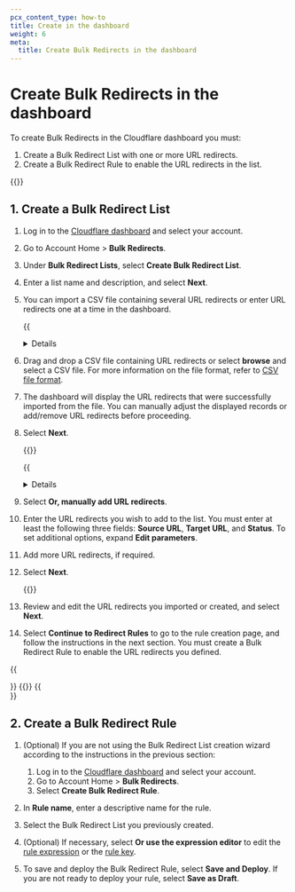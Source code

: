 ```yaml
---
pcx_content_type: how-to
title: Create in the dashboard
weight: 6
meta:
  title: Create Bulk Redirects in the dashboard
---
```


# Create Bulk Redirects in the dashboard

To create Bulk Redirects in the Cloudflare dashboard you must:

1. Create a Bulk Redirect List with one or more URL redirects.
2. Create a Bulk Redirect Rule to enable the URL redirects in the list.

{{<render file="url-forwarding/_requires-proxied-site.md" withParameters="Bulk Redirects">}}

## 1. Create a Bulk Redirect List

1. Log in to the [Cloudflare dashboard](https://dash.cloudflare.com) and select your account.
2. Go to Account Home > **Bulk Redirects**.
3. Under **Bulk Redirect Lists**, select **Create Bulk Redirect List**.
4. Enter a list name and description, and select **Next**.

5. You can import a CSV file containing several URL redirects or enter URL redirects one at a time in the dashboard.

    {{<details header="Import a CSV file">}}

1. Drag and drop a CSV file containing URL redirects or select **browse** and select a CSV file. For more information on the file format, refer to [CSV file format](/rules/url-forwarding/bulk-redirects/reference/csv-file-format/).

2. The dashboard will display the URL redirects that were successfully imported from the file. You can manually adjust the displayed records or add/remove URL redirects before proceeding.

3. Select **Next**.

    {{</details>}}

    {{<details header="Add URL redirects manually">}}

1. Select **Or, manually add URL redirects**.

2. Enter the URL redirects you wish to add to the list. You must enter at least the following three fields: **Source URL**, **Target URL**, and **Status**. To set additional options, expand **Edit parameters**.

3. Add more URL redirects, if required.

4. Select **Next**.

    {{</details>}}

6. Review and edit the URL redirects you imported or created, and select **Next**.
7. Select **Continue to Redirect Rules** to go to the rule creation page, and follow the instructions in the next section. You must create a Bulk Redirect Rule to enable the URL redirects you defined.

{{<Aside type="note" header="Notes">}}
{{<render productFolder="fundamentals" file="_lists-import-notes.md">}}
{{</Aside>}}

## 2. Create a Bulk Redirect Rule

1. (Optional) If you are not using the Bulk Redirect List creation wizard according to the instructions in the previous section:
    1. Log in to the [Cloudflare dashboard](https://dash.cloudflare.com) and select your account.
    2. Go to Account Home > **Bulk Redirects**.
    3. Select **Create Bulk Redirect Rule**.

2. In **Rule name**, enter a descriptive name for the rule.
3. Select the Bulk Redirect List you previously created.
4. (Optional) If necessary, select **Or use the expression editor** to edit the [rule expression](/rules/url-forwarding/bulk-redirects/concepts/#expression) or the [rule key](/rules/url-forwarding/bulk-redirects/concepts/#key).
5. To save and deploy the Bulk Redirect Rule, select **Save and Deploy**. If you are not ready to deploy your rule, select **Save as Draft**.
